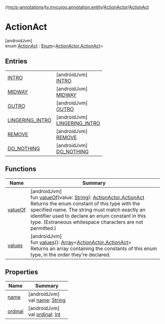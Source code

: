 //[mcls-annotations](../../../../index.md)/[tv.mycujoo.annotation.entity](../../index.md)/[ActionActor](../index.md)/[ActionAct](index.md)

# ActionAct

[androidJvm]\
enum [ActionAct](index.md) : [Enum](https://kotlinlang.org/api/latest/jvm/stdlib/kotlin/-enum/index.html)&lt;[ActionActor.ActionAct](index.md)&gt;

## Entries

| | |
|---|---|
| [INTRO](-i-n-t-r-o/index.md) | [androidJvm]<br>[INTRO](-i-n-t-r-o/index.md) |
| [MIDWAY](-m-i-d-w-a-y/index.md) | [androidJvm]<br>[MIDWAY](-m-i-d-w-a-y/index.md) |
| [OUTRO](-o-u-t-r-o/index.md) | [androidJvm]<br>[OUTRO](-o-u-t-r-o/index.md) |
| [LINGERING_INTRO](-l-i-n-g-e-r-i-n-g_-i-n-t-r-o/index.md) | [androidJvm]<br>[LINGERING_INTRO](-l-i-n-g-e-r-i-n-g_-i-n-t-r-o/index.md) |
| [REMOVE](-r-e-m-o-v-e/index.md) | [androidJvm]<br>[REMOVE](-r-e-m-o-v-e/index.md) |
| [DO_NOTHING](-d-o_-n-o-t-h-i-n-g/index.md) | [androidJvm]<br>[DO_NOTHING](-d-o_-n-o-t-h-i-n-g/index.md) |

## Functions

| Name | Summary |
|---|---|
| [valueOf](value-of.md) | [androidJvm]<br>fun [valueOf](value-of.md)(value: [String](https://kotlinlang.org/api/latest/jvm/stdlib/kotlin/-string/index.html)): [ActionActor.ActionAct](index.md)<br>Returns the enum constant of this type with the specified name. The string must match exactly an identifier used to declare an enum constant in this type. (Extraneous whitespace characters are not permitted.) |
| [values](values.md) | [androidJvm]<br>fun [values](values.md)(): [Array](https://kotlinlang.org/api/latest/jvm/stdlib/kotlin/-array/index.html)&lt;[ActionActor.ActionAct](index.md)&gt;<br>Returns an array containing the constants of this enum type, in the order they're declared. |

## Properties

| Name | Summary |
|---|---|
| [name](../../../tv.mycujoo.annotation.helper/-time-system/-a-b-s-o-l-u-t-e/index.md#-372974862%2FProperties%2F-416046473) | [androidJvm]<br>val [name](../../../tv.mycujoo.annotation.helper/-time-system/-a-b-s-o-l-u-t-e/index.md#-372974862%2FProperties%2F-416046473): [String](https://kotlinlang.org/api/latest/jvm/stdlib/kotlin/-string/index.html) |
| [ordinal](../../../tv.mycujoo.annotation.helper/-time-system/-a-b-s-o-l-u-t-e/index.md#-739389684%2FProperties%2F-416046473) | [androidJvm]<br>val [ordinal](../../../tv.mycujoo.annotation.helper/-time-system/-a-b-s-o-l-u-t-e/index.md#-739389684%2FProperties%2F-416046473): [Int](https://kotlinlang.org/api/latest/jvm/stdlib/kotlin/-int/index.html) |
